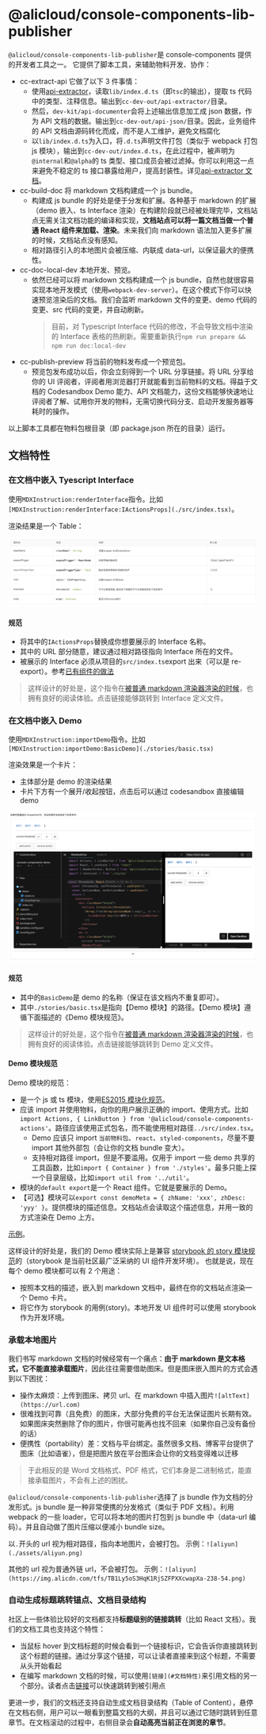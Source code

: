 # @alicloud/console-components-lib-publisher

`@alicloud/console-components-lib-publisher`是 console-components 提供的开发者工具之一。
它提供了脚本工具，来辅助物料开发、协作：

- cc-extract-api 它做了以下 3 件事情：
  - 使用[api-extractor](https://api-extractor.com/pages/overview/intro/)，读取`lib/index.d.ts`（即`tsc`的输出），提取 ts 代码中的类型、注释信息。输出到`cc-dev-out/api-extractor/`目录。
  - 然后，`dev-kit/api-documenter`会将上述输出信息加工成 json 数据，作为 API 文档的数据。输出到`cc-dev-out/api-json/`目录。因此，业务组件的 API 文档由源码转化而成，而不是人工维护，避免文档腐化
  - 以`lib/index.d.ts`为入口，将`.d.ts`声明文件打包（类似于 webpack 打包 js 模块），输出到`cc-dev-out/index.d.ts`，在此过程中，被声明为`@internal`和`@alpha`的 ts 类型、接口成员会被过滤掉。你可以利用这一点来避免不稳定的 ts 接口暴露给用户，提高封装性。详见[api-extractor 文档](https://api-extractor.com/pages/overview/demo_rollup/)。
- cc-build-doc 将 markdown 文档构建成一个 js bundle。
  - 构建成 js bundle 的好处是便于分发和扩展。各种基于 markdown 的扩展（demo 嵌入、ts Interface 渲染）在构建阶段就已经被处理完毕，文档站点无需关注文档功能的编译和实现，**文档站点可以将一篇文档当做一个普通 React 组件来加载、渲染**。未来我们向 markdown 语法加入更多扩展的时候，文档站点没有感知。
  - 相对路径引入的本地图片会被压缩、内联成 data-url，以保证最大的便携性。
- cc-doc-local-dev 本地开发、预览。
  - 依然已经可以将 markdown 文档构建成一个 js bundle，自然也就很容易实现本地开发模式（使用`webpack-dev-server`）。在这个模式下你可以快速预览渲染后的文档。我们会监听 markdown 文件的变更、demo 代码的变更、src 代码的变更，并自动刷新。
    > 目前，对 Typescript Interface 代码的修改，不会导致文档中渲染的 Interface 表格的热刷新。需要重新执行`npm run prepare && npm run doc:local-dev`
- cc-publish-preview 将当前的物料发布成一个预览包。
  - 预览包发布成功以后，你会立刻得到一个 URL 分享链接。将 URL 分享给你的 UI 评阅者，评阅者用浏览器打开就能看到当前物料的文档。得益于文档的 Codesandbox Demo 能力、API 文档能力，这份文档能够快速地让评阅者了解、试用你开发的物料，无需切换代码分支、启动开发服务器等耗时的操作。

以上脚本工具都在物料包根目录（即 package.json 所在的目录）运行。

## 文档特性

### 在文档中嵌入 Tyescript Interface

使用`MDXInstruction:renderInterface`指令。比如`[MDXInstruction:renderInterface:IActionsProps](./src/index.tsx)`。

渲染结果是一个 Table：

![interface](./assets/interface.png)

#### 规范

- 将其中的`IActionsProps`替换成你想要展示的 Interface 名称。
- 其中的 URL 部分随意，建议通过相对路径指向 Interface 所在的文件。
- 被展示的 Interface 必须从项目的`src/index.ts`export 出来（可以是 re-export）。参考[已有组件的做法](https://github.com/aliyun/alibabacloud-console-components/blob/master/packages/rc-actions/src/index.tsx)

> 这样设计的好处是，这个指令在[被普通 markdown 渲染器渲染的时候](https://github.com/aliyun/alibabacloud-console-components/tree/master/packages/rc-actions)，也拥有良好的阅读体验。点击链接能够跳转到 Interface 定义文件。

### 在文档中嵌入 Demo

使用`MDXInstruction:importDemo`指令。比如`[MDXInstruction:importDemo:BasicDemo](./stories/basic.tsx)`

渲染效果是一个卡片：

- 主体部分是 demo 的渲染结果
- 卡片下方有一个展开/收起按钮，点击后可以通过 codesandbox 直接编辑 demo

![demo](./assets/demo.png)

#### 规范

- 其中的`BasicDemo`是 demo 的名称（保证在该文档内不重复即可）。
- 其中`./stories/basic.tsx`是指向【Demo 模块】的路径。【Demo 模块】遵循下面描述的《Demo 模块规范》。

> 这样设计的好处是，这个指令在[被普通 markdown 渲染器渲染的时候](https://github.com/aliyun/alibabacloud-console-components/tree/master/packages/rc-actions)，也拥有良好的阅读体验。点击链接能够跳转到 Demo 定义文件。

#### Demo 模块规范

Demo 模块的规范：

- 是一个 js 或 ts 模块，使用[ES2015 模块化规范](https://developer.mozilla.org/en-US/docs/Web/JavaScript/Reference/Statements/import)。
- 应该 import 并使用物料，向你的用户展示正确的 import、使用方式。比如`import Actions, { LinkButton } from '@alicloud/console-components-actions'`。路径应该使用正式包名，而不能使用相对路径`../src/index.tsx`。
  - Demo 应该只 import `当前物料包`、`react`、`styled-components`，尽量不要 import 其他外部包（会让你的文档 bundle 变大）。
  - 支持相对路径 import，但是不要滥用。仅用于 import 一些 demo 共享的工具函数，比如`import { Container } from './styles'`。最多只能上探一个目录层级，比如`import util from '../util'`。
- 模块的`default export`是一个 React 组件。它就是要展示的 Demo。
- 【可选】模块可以`export const demoMeta = { zhName: 'xxx', zhDesc: 'yyy' }`。提供模块的描述信息。文档站点会读取这个描述信息，并用一致的方式渲染在 Demo 上方。

[示例](https://github.com/aliyun/alibabacloud-console-components/blob/master/packages/rc-actions/stories/basic.tsx)。

这样设计的好处是，我们的 Demo 模块实际上是兼容 [storybook 的 story 模块规范](https://storybook.js.org/docs/formats/storiesof-api/)的（storybook 是当前社区最广泛采纳的 UI 组件开发环境）。
也就是说，现在每个 demo 模块都可以有 2 个用途：

- 按照本文档的描述，嵌入到 markdown 文档中，最终在你的文档站点渲染一个 Demo 卡片。
- 将它作为 storybook 的用例(story)。本地开发 UI 组件时可以使用 storybook 作为开发环境。

### 承载本地图片

我们书写 markdown 文档的时候经常有一个痛点：**由于 markdown 是文本格式，它不能直接承载图片**，因此往往需要借助图床。但是图床嵌入图片的方式会遇到以下困扰：

- 操作太麻烦：上传到图床、拷贝 url、在 markdown 中插入图片`![altText](https://url.com)`
- 很难找到可靠（且免费）的图床，大部分免费的平台无法保证图片长期有效。如果图床突然删除了你的图片，你很可能再也找不回来（如果你自己没有备份的话）
- 便携性（portability）差：文档与平台绑定。虽然很多文档、博客平台提供了图床（比如语雀），但是把图片放在平台图床会让你的文档变得难以迁移

> 于此相反的是 Word 文档格式、PDF 格式，它们本身是二进制格式，能直接承载图片，不会有上述的困扰。

`@alicloud/console-components-lib-publisher`选择了 js bundle 作为文档的分发形式。js bundle 是一种非常便携的分发格式（类似于 PDF 文档）。利用 webpack 的一些 loader，它可以将本地的图片打包到 js bundle 中（data-url 编码）。并且自动做了图片压缩以便减小 bundle size。

以`.`开头的 url 视为相对路径，指向本地图片，会被打包。
示例：`![aliyun](./assets/aliyun.png)`

其他的 url 视为普通外链 url，不会被打包。
示例：`![aliyun](https://img.alicdn.com/tfs/TB1Ly5oS3HqK1RjSZFPXXcwapXa-238-54.png)`

### 自动生成标题跳转锚点、文档目录结构

社区上一些体验比较好的文档都支持**标题级别的链接跳转**（比如 React 文档）。我们的文档工具也支持这个特性：

- 当鼠标 hover 到文档标题的时候会看到一个链接标识，它会告诉你直接跳转到这个标题的链接。通过分享这个链接，可以让读者直接来到这个标题，不需要从头开始看起
- 在编写 markdown 文档的时候，可以使用`[链接](#文档特性)`来引用文档的另一个部分。读者点击[链接](#文档特性)可以快速跳转到被引用点

更进一步，我们的文档还支持自动生成文档目录结构（Table of Content），悬停在文档右侧，用户可以一眼看到整篇文档的大纲，并且可以通过它随时跳转到任意章节。在文档滚动的过程中，右侧目录会**自动高亮当前正在浏览的章节**。
